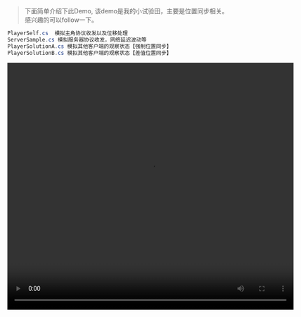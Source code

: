 > 下面简单介绍下此Demo, 该demo是我的小试验田，主要是位置同步相关。感兴趣的可以follow一下。


``` cs
PlayerSelf.cs  模拟主角协议收发以及位移处理
ServerSample.cs 模拟服务器协议收发，网络延迟波动等
PlayerSolutionA.cs 模拟其他客户端的观察状态【强制位置同步】
PlayerSolutionB.cs 模拟其他客户端的观察状态【差值位置同步】
```

<video src="QQ20200826-145550-HD.mp4" controls="controls" width="651" height="561">您的浏览器不支持播放该视频！</video>